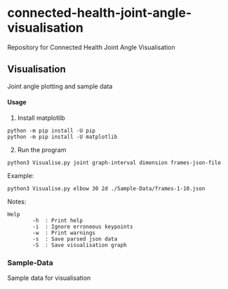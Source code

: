 # connected-health-joint-angle-visualisation
Repository for Connected Health Joint Angle Visualisation

## Visualisation
Joint angle plotting and sample data

#### Usage
1. Install matplotlib
```
python -m pip install -U pip
python -m pip install -U matplotlib
```
2. Run the program
```
python3 Visualise.py joint graph-interval dimension frames-json-file
```
Example:
```
python3 Visualise.py elbow 30 2d ./Sample-Data/frames-1-10.json
```
Notes:
```
Help
        -h  : Print help
        -i  : Ignore erroneous keypoints
        -w  : Print warnings
        -s  : Save parsed json data
        -S  : Save visualisation graph
```

### Sample-Data
Sample data for visualisation
